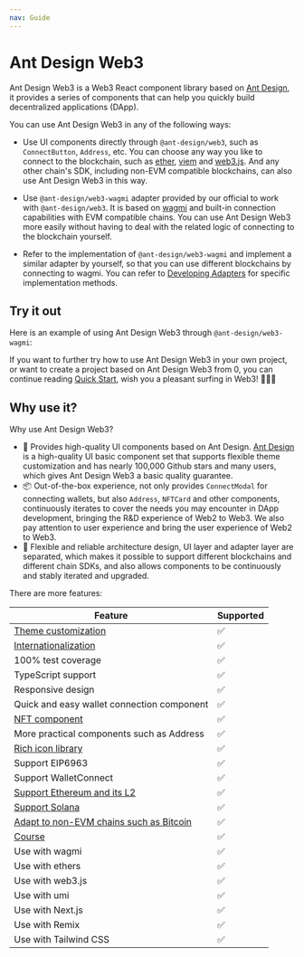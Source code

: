 ```yaml
---
nav: Guide
---
```


# Ant Design Web3

Ant Design Web3 is a Web3 React component library based on [Ant Design](https://ant.design/), it provides a series of components that can help you quickly build decentralized applications (DApp).

You can use Ant Design Web3 in any of the following ways:

- Use UI components directly through `@ant-design/web3`, such as `ConnectButton`, `Address`, etc. You can choose any way you like to connect to the blockchain, such as [ether](https://docs.ethers.org/v6/), [viem](https://viem.sh/) and [web3.js](https://web3js.org/). And any other chain's SDK, including non-EVM compatible blockchains, can also use Ant Design Web3 in this way.

- Use `@ant-design/web3-wagmi` adapter provided by our official to work with `@ant-design/web3`. It is based on [wagmi](https://wagmi.sh/) and built-in connection capabilities with EVM compatible chains. You can use Ant Design Web3 more easily without having to deal with the related logic of connecting to the blockchain yourself.

- Refer to the implementation of `@ant-design/web3-wagmi` and implement a similar adapter by yourself, so that you can use different blockchains by connecting to wagmi. You can refer to [Developing Adapters](adapter.md) for specific implementation methods.

## Try it out

Here is an example of using Ant Design Web3 through `@ant-design/web3-wagmi`:

<code src="./demos/guide.tsx"></code>

If you want to further try how to use Ant Design Web3 in your own project, or want to create a project based on Ant Design Web3 from 0, you can continue reading [Quick Start](quick-start.md), wish you a pleasant surfing in Web3! 🌊🌊🌊

## Why use it?

Why use Ant Design Web3?

- 🎨 Provides high-quality UI components based on Ant Design. [Ant Design](https://github.com/ant-design/ant-design) is a high-quality UI basic component set that supports flexible theme customization and has nearly 100,000 Github stars and many users, which gives Ant Design Web3 a basic quality guarantee.
- 📦 Out-of-the-box experience, not only provides `ConnectModal` for connecting wallets, but also `Address`, `NFTCard` and other components, continuously iterates to cover the needs you may encounter in DApp development, bringing the R&D experience of Web2 to Web3. We also pay attention to user experience and bring the user experience of Web2 to Web3.
- 🔌 Flexible and reliable architecture design, UI layer and adapter layer are separated, which makes it possible to support different blockchains and different chain SDKs, and also allows components to be continuously and stably iterated and upgraded.

There are more features:

| Feature                                                                          | Supported |
| -------------------------------------------------------------------------------- | --------- |
| [Theme customization](https://web3.ant.design/guide/theme)                       | ✅        |
| [Internationalization](https://web3.ant.design/guide/intl)                       | ✅        |
| 100% test coverage                                                               | ✅        |
| TypeScript support                                                               | ✅        |
| Responsive design                                                                | ✅        |
| Quick and easy wallet connection component                                       | ✅        |
| [NFT component](https://web3.ant.design/components/nft-card)                     | ✅        |
| More practical components such as Address                                        | ✅        |
| [Rich icon library](https://web3.ant.design/components/icons)                    | ✅        |
| Support EIP6963                                                                  | ✅        |
| Support WalletConnect                                                            | ✅        |
| [Support Ethereum and its L2](https://web3.ant.design/components/wagmi)          | ✅        |
| [Support Solana](https://web3.ant.design/components/solana)                      | ✅        |
| [Adapt to non-EVM chains such as Bitcoin](https://web3.ant.design/guide/adapter) | ✅        |
| [Course](https://web3.ant.design/course/introduction)                            | ✅        |
| Use with wagmi                                                                   | ✅        |
| Use with ethers                                                                  | ✅        |
| Use with web3.js                                                                 | ✅        |
| Use with umi                                                                     | ✅        |
| Use with Next.js                                                                 | ✅        |
| Use with Remix                                                                   | ✅        |
| Use with Tailwind CSS                                                            | ✅        |
